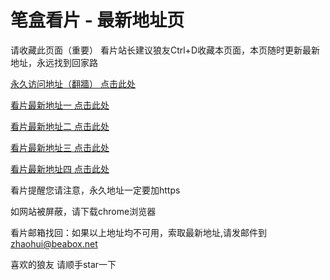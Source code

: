 # 笔盒看片 - 最新地址页

请收藏此页面（重要）
看片站长建议狼友Ctrl+D收藏本页面，本页随时更新最新地址，永远找到回家路

[永久访问地址（翻牆） 点击此处](https://beabox.net/)

[看片最新地址一 点击此处](https://bhd9a4w1s3a9.shop)

[看片最新地址二 点击此处](https://bhh6r5a9k8w8.shop)

[看片最新地址三 点击此处](https://bhz8z6c1y2o6.shop)

[看片最新地址四 点击此处](https://bhe0m5q6t8w0.shop)

看片提醒您请注意，永久地址一定要加https

如网站被屏蔽，请下载chrome浏览器

看片邮箱找回：如果以上地址均不可用，索取最新地址,请发邮件到 zhaohui@beabox.net

喜欢的狼友 请顺手star一下
